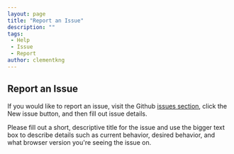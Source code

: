 ```yaml
---
layout: page
title: "Report an Issue"
description: ""
tags:
 - Help
 - Issue
 - Report
author: clementkng
---
```


## Report an Issue

If you would like to report an issue, visit the Github [issues section](https://github.com/open-horizon/open-horizon.github.io/issues), click the New issue button, and then fill out issue details.

Please fill out a short, descriptive title for the issue and use the bigger text box to describe details such as current behavior, desired behavior, and what browser version you're seeing the issue on.
